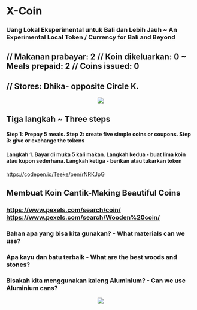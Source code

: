 # X-Coin

### Uang Lokal Eksperimental untuk Bali dan Lebih Jauh ~ An Experimental Local Token / Currency for Bali and Beyond
## // Makanan prabayar: 2 // Koin dikeluarkan: 0 ~ Meals prepaid: 2 // Coins issued: 0 
## // Stores: Dhika- opposite Circle K.
<p align="center">
<img src="https://raw.githubusercontent.com/Morningstar88/X/main/pics/midnight-first-screen.png">
</p>

## Tiga langkah ~ Three steps
#### Step 1: Prepay 5 meals. Step 2: create five simple coins or coupons. Step 3: give or exchange the tokens
#### Langkah 1. Bayar di muka 5 kali makan. Langkah kedua - buat lima koin atau kupon sederhana. Langkah ketiga - berikan atau tukarkan token
https://codepen.io/Teeke/pen/rNRKJpG
## Membuat Koin Cantik-Making Beautiful Coins
### https://www.pexels.com/search/coin/ https://www.pexels.com/search/Wooden%20coin/
### Bahan apa yang bisa kita gunakan? - What materials can we use?
### Apa kayu dan batu terbaik - What are the best woods and stones?
### Bisakah kita menggunakan kaleng Aluminium? - Can we use Aluminium cans?


<p align="center">
<img src="https://raw.githubusercontent.com/Morningstar88/X/main/pics/Kalki-Better-Screenshot.png">
</p>
